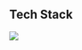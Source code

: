 ## Tech Stack
<img src="https://skillicons.dev/icons?i=figma,ps,blender,wordpress,react,tailwind,py,django,mysql,vite,astro,html,css,js,sass,md,vscode,obsidian,github" />
